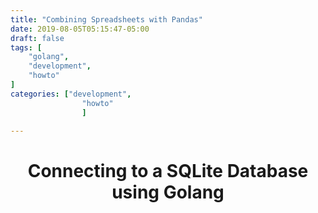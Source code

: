 ```yaml
---
title: "Combining Spreadsheets with Pandas"
date: 2019-08-05T05:15:47-05:00
draft: false
tags: [
	"golang",
	"development",
	"howto"
]
categories: ["development",
				"howto"
				]

---
```


# <center>Connecting to a SQLite Database using Golang</center>